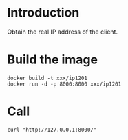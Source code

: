 # Introduction

Obtain the real IP address of the client.

# Build the image

```
docker build -t xxx/ip1201
docker run -d -p 8000:8000 xxx/ip1201
```

# Call

```
curl "http://127.0.0.1:8000/"
```
